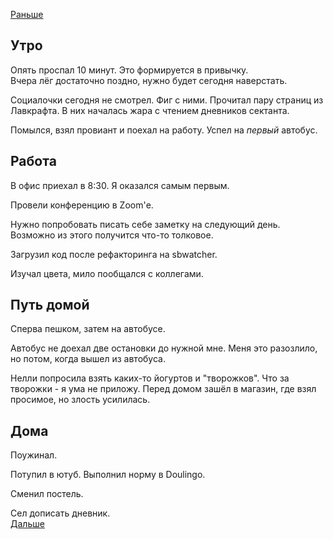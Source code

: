 [Раньше](2020.08.25.md)  
## Утро
Опять проспал 10 минут. Это формируется в привычку.  
Вчера лёг достаточно поздно, нужно будет сегодня наверстать.

Социалочки сегодня не смотрел. Фиг с ними. Прочитал пару страниц из Лавкрафта. В них началась жара с чтением дневников сектанта.

Помылся, взял провиант и поехал на работу. Успел на *первый* автобус.
## Работа
В офис приехал в 8:30. Я оказался самым первым.

Провели конференцию в Zoom'е.

Нужно попробовать писать себе заметку на следующий день. Возможно из этого получится что-то толковое.

Загрузил код после рефакторинга на sbwatcher.

Изучал цвета, мило пообщался с коллегами.
## Путь домой
Сперва пешком, затем на автобусе.

Автобус не доехал две остановки до нужной мне. Меня это разозлило, но потом, когда вышел из автобуса.

Нелли попросила взять каких-то йогуртов и "творожков". Что за творожки - я ума не приложу. Перед домом зашёл в магазин, где взял просимое, но злость усилилась.
## Дома
Поужинал.

Потупил в ютуб. Выполнил норму в Doulingo.

Сменил постель.

Сел дописать дневник.  
[Дальше](2020.08.27.md)